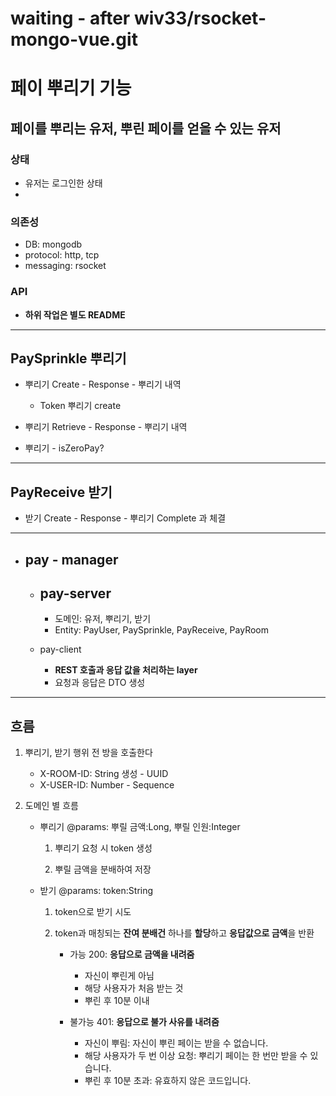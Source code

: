 waiting - after wiv33/rsocket-mongo-vue.git
=

# 페이 뿌리기 기능

## 페이를 뿌리는 유저, 뿌린 페이를 얻을 수 있는 유저

### 상태
- 유저는 로그인한 상태
- 

### 의존성
- DB: mongodb
- protocol: http, tcp
- messaging: rsocket

### API
- **하위 작업은 별도 README**

---
PaySprinkle 뿌리기
- 

- 뿌리기 Create - Response - 뿌리기 내역

    - Token 뿌리기 create
    
- 뿌리기 Retrieve - Response - 뿌리기 내역

- 뿌리기 - isZeroPay?

---
PayReceive 받기
-

- 받기 Create - Response - 뿌리기 Complete 과 체결

---

- pay - manager
    -
    - pay-server
        -
        - 도메인: 유저, 뿌리기, 받기
        - Entity: PayUser, PaySprinkle, PayReceive, PayRoom
      
    - pay-client
        - **REST 호출과 응답 값을 처리하는 layer**
        - 요청과 응답은 DTO 생성
        
        
        
---
흐름
-

1. 뿌리기, 받기 행위 전 방을 호출한다
    - X-ROOM-ID: String 생성 - UUID
    - X-USER-ID: Number - Sequence
    
2. 도메인 별 흐름
    - 뿌리기 @params: 뿌릴 금액:Long, 뿌릴 인원:Integer
        1. 뿌리기 요청 시 token 생성
        
        2. 뿌릴 금액을 분배하여 저장
        
    - 받기 @params: token:String
        1. token으로 받기 시도
            
        2. token과 매칭되는 **잔여 분배건** 하나를 **할당**하고 **응답값으로 금액**을 반환
            - 가능    200: **응답으로 금액을 내려줌**
                + 자신이 뿌린게 아님
                + 해당 사용자가 처음 받는 것
                + 뿌린 후 10분 이내
                
            - 불가능   401: **응답으로 불가 사유를 내려줌**
                + 자신이 뿌림: 자신이 뿌린 페이는 받을 수 없습니다.
                + 해당 사용자가 두 번 이상 요청: 뿌리기 페이는 한 번만 받을 수 있습니다. 
                + 뿌린 후 10분 초과: 유효하지 않은 코드입니다.
        
